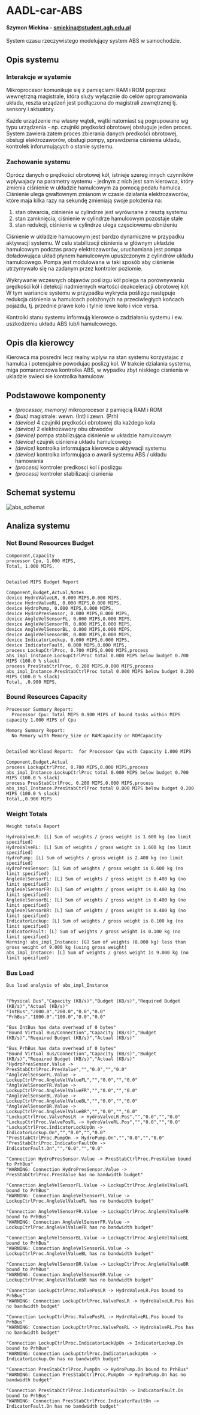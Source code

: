 # AADL-car-ABS

#### Szymon Miekina - smiekina@student.agh.edu.pl

System czasu rzeczywistego modelujący system ABS w samochodzie.

## Opis systemu

### Interakcje w systemie

Mikroprocesor komunikuje się z pamięciami RAM i ROM poprzez wewnętrzną magistrale,
która sluży wyłącznie do celów oprogramowania układu, reszta urządzeń jest podłączona
do magistrali zewnętrznej tj. sensory i aktuatory.

Każde urządzenie ma własny wątek, wątki natomiast są pogrupowane wg typu urządzenia -
np. czujniki prędkości obrotowej obsługuje jeden proces. System zawiera zatem proces
zbierania danych predkości obrotowej, obsługi elektrozaworów, obsługi pompy,
sprawdzenia ciśnienia układu, kontrolek inforumujących o stanie systemu.

### Zachowanie systemu

Oprócz danych o prędkości obrotowej kół, istnieje szereg innych czynników wpływajacy
na parametry systemu - jednym z nich jest sam kierowca, który zmienia ciśnienie w
układzie hamulcowym za pomocą pedału hamulca. Ciśnienie ulega gwałtownym zmianom
w czasie działania elektrozaworów, które maja kilka razy na sekundę zmieniają swoje
położenia na:
1. stan otwarcia, ciśnienie w cylindrze jest wyrównane z resztą systemu
2. stan zamknięcia, ciśnienie w cylindrze hamulcowym pozostaje stałe
3. stan redukcji, ciśnienie w cylindrze ulega częsciowemu obniżeniu

Ciśnienie w układzie hamucowym jest bardzo dynamiczne w przypadku aktywacji systemu.
W celu stabilizacji ciśnienia w głównym układzie hamulcowym podczas pracy 
elektrozaworów, uruchamiana jest pompa doładowująca układ płynem hamulcowym upuszczonym
z cylindrów układu hamulcowego. Pompa jest modulowana w taki sposób aby ciśnienie
utrzymywało się na zadanym przez kontroler poziomie.

Wykrywanie wczesnych objawów poślizgu kół polega na porównywaniu prędkości kół i
detekcji nadmiernych wartości deakceleracji obrotowej kół. W tym wariancie systemu
w przypadku wykrycia poślizgu następuje redukcja ciśnienia w hamulcach położonych
na przeciwległych końcach pojazdu, tj. przednie prawe koło i tylnie lewe koło i 
vice versa. 

Kontrolki stanu systemu informują kierowce o zadziałaniu systemu i ew. uszkodzeniu układu
ABS lub/i hamulcowego.

## Opis dla kierowcy

Kierowca ma posredni lecz realny wplyw na stan systemu korzystajac z hamulca i potencjalnie
powodujac poslizg kol. W trakcie dzialania systemu, miga pomaranczowa kontrolka ABS,
w wypadku zbyt niskiego cisnienia w ukladzie swieci sie kontrolka hamulcow.

## Podstawowe komponenty

- *(processor, memory)* mikroprocesor z pamięcią RAM i ROM
- *(bus)* magistrale: wewn. (Int) i zewn. (Prh)
- *(device)* 4 czujniki prędkości obrotowej dla każdego koła
- *(device)* 2 elektrozawory obu obwodów
- *(device)* pompa stabilizująca ciśnienie w układzie hamulcowym
- *(device)* czujnik ciśnienia układu hamulcowego
- *(device)* kontrolka informująca kierowce o aktywacji systemu
- *(device)* kontrolka informująca o awarii systemu ABS / układu hamowania
- *(process)* kontroler predkosci kol i poslizgu
- *(process)* kontroler stabilizacji cisnienia

## Schemat systemu

![abs_schemat](./abs.jpg)

## Analiza systemu

### Not Bound Resources Budget

```csv
Component,Capacity
processor Cpu, 1.000 MIPS,
Total, 1.000 MIPS,


Detailed MIPS Budget Report 

Component,Budget,Actual,Notes
device HydroValveLR, 0.000 MIPS,0.000 MIPS,
device HydroValveRL, 0.000 MIPS,0.000 MIPS,
device HydroPump, 0.000 MIPS,0.000 MIPS,
device HydroPresSensor, 0.000 MIPS,0.000 MIPS,
device AngleVelSensorFL, 0.000 MIPS,0.000 MIPS,
device AngleVelSensorFR, 0.000 MIPS,0.000 MIPS,
device AngleVelSensorBL, 0.000 MIPS,0.000 MIPS,
device AngleVelSensorBR, 0.000 MIPS,0.000 MIPS,
device IndicatorLockup, 0.000 MIPS,0.000 MIPS,
device IndicatorFault, 0.000 MIPS,0.000 MIPS,
process LockupCtrlProc, 0.700 MIPS,0.000 MIPS,process abs_impl_Instance.LockupCtrlProc total 0.000 MIPS below budget 0.700 MIPS (100.0 % slack)
process PresStabCtrlProc, 0.200 MIPS,0.000 MIPS,process abs_impl_Instance.PresStabCtrlProc total 0.000 MIPS below budget 0.200 MIPS (100.0 % slack)
Total, ,0.900 MIPS,
```

### Bound Resources Capacity

```csv
Processor Summary Report: 
  Processor Cpu: Total MIPS 0.900 MIPS of bound tasks within MIPS capacity 1.000 MIPS of Cpu

Memory Summary Report: 
  No Memory with Memory_Size or RAMCapacity or ROMCapacity


Detailed Workload Report:  for Processor Cpu with Capacity 1.000 MIPS

Component,Budget,Actual
process LockupCtrlProc, 0.700 MIPS,0.000 MIPS,process abs_impl_Instance.LockupCtrlProc total 0.000 MIPS below budget 0.700 MIPS (100.0 % slack)
process PresStabCtrlProc, 0.200 MIPS,0.000 MIPS,process abs_impl_Instance.PresStabCtrlProc total 0.000 MIPS below budget 0.200 MIPS (100.0 % slack)
Total,,0.900 MIPS
```

### Weight Totals

```csv
Weight totals Report

HydroValveLR: [L] Sum of weights / gross weight is 1.600 kg (no limit specified)
HydroValveRL: [L] Sum of weights / gross weight is 1.600 kg (no limit specified)
HydroPump: [L] Sum of weights / gross weight is 2.400 kg (no limit specified)
HydroPresSensor: [L] Sum of weights / gross weight is 0.600 kg (no limit specified)
AngleVelSensorFL: [L] Sum of weights / gross weight is 0.400 kg (no limit specified)
AngleVelSensorFR: [L] Sum of weights / gross weight is 0.400 kg (no limit specified)
AngleVelSensorBL: [L] Sum of weights / gross weight is 0.400 kg (no limit specified)
AngleVelSensorBR: [L] Sum of weights / gross weight is 0.400 kg (no limit specified)
IndicatorLockup: [L] Sum of weights / gross weight is 0.100 kg (no limit specified)
IndicatorFault: [L] Sum of weights / gross weight is 0.100 kg (no limit specified)
Warning! abs_impl_Instance: [G] Sum of weights (8.000 kg) less than gross weight of 9.000 kg (using gross weight)
abs_impl_Instance: [L] Sum of weights / gross weight is 9.000 kg (no limit specified)
```

### Bus Load

```csv
Bus load analysis of abs_impl_Instance


"Physical Bus","Capacity (KB/s)","Budget (KB/s)","Required Budget (KB/s)","Actual (KB/s)"
"IntBus","2000.0","200.0","0.0","0.0"
"PrhBus","1000.0","100.0","0.0","0.0"

"Bus IntBus has data overhead of 0 bytes"
"Bound Virtual Bus/Connection","Capacity (KB/s)","Budget (KB/s)","Required Budget (KB/s)","Actual (KB/s)"

"Bus PrhBus has data overhead of 0 bytes"
"Bound Virtual Bus/Connection","Capacity (KB/s)","Budget (KB/s)","Required Budget (KB/s)","Actual (KB/s)"
"HydroPresSensor.Value -> PresStabCtrlProc.PresValue","","0.0","","0.0"
"AngleVelSensorFL.Value -> LockupCtrlProc.AngleVelValueFL","","0.0","","0.0"
"AngleVelSensorFR.Value -> LockupCtrlProc.AngleVelValueFR","","0.0","","0.0"
"AngleVelSensorBL.Value -> LockupCtrlProc.AngleVelValueBL","","0.0","","0.0"
"AngleVelSensorBR.Value -> LockupCtrlProc.AngleVelValueBR","","0.0","","0.0"
"LockupCtrlProc.ValvePosLR -> HydroValveLR.Pos","","0.0","","0.0"
"LockupCtrlProc.ValvePosRL -> HydroValveRL.Pos","","0.0","","0.0"
"LockupCtrlProc.IndicatorLockUpOn -> IndicatorLockup.On","","0.0","","0.0"
"PresStabCtrlProc.PumpOn -> HydroPump.On","","0.0","","0.0"
"PresStabCtrlProc.IndicatorFaultOn -> IndicatorFault.On","","0.0","","0.0"

"Connection HydroPresSensor.Value -> PresStabCtrlProc.PresValue bound to PrhBus"
"WARNING: Connection HydroPresSensor.Value -> PresStabCtrlProc.PresValue has no bandwidth budget"

"Connection AngleVelSensorFL.Value -> LockupCtrlProc.AngleVelValueFL bound to PrhBus"
"WARNING: Connection AngleVelSensorFL.Value -> LockupCtrlProc.AngleVelValueFL has no bandwidth budget"

"Connection AngleVelSensorFR.Value -> LockupCtrlProc.AngleVelValueFR bound to PrhBus"
"WARNING: Connection AngleVelSensorFR.Value -> LockupCtrlProc.AngleVelValueFR has no bandwidth budget"

"Connection AngleVelSensorBL.Value -> LockupCtrlProc.AngleVelValueBL bound to PrhBus"
"WARNING: Connection AngleVelSensorBL.Value -> LockupCtrlProc.AngleVelValueBL has no bandwidth budget"

"Connection AngleVelSensorBR.Value -> LockupCtrlProc.AngleVelValueBR bound to PrhBus"
"WARNING: Connection AngleVelSensorBR.Value -> LockupCtrlProc.AngleVelValueBR has no bandwidth budget"

"Connection LockupCtrlProc.ValvePosLR -> HydroValveLR.Pos bound to PrhBus"
"WARNING: Connection LockupCtrlProc.ValvePosLR -> HydroValveLR.Pos has no bandwidth budget"

"Connection LockupCtrlProc.ValvePosRL -> HydroValveRL.Pos bound to PrhBus"
"WARNING: Connection LockupCtrlProc.ValvePosRL -> HydroValveRL.Pos has no bandwidth budget"

"Connection LockupCtrlProc.IndicatorLockUpOn -> IndicatorLockup.On bound to PrhBus"
"WARNING: Connection LockupCtrlProc.IndicatorLockUpOn -> IndicatorLockup.On has no bandwidth budget"

"Connection PresStabCtrlProc.PumpOn -> HydroPump.On bound to PrhBus"
"WARNING: Connection PresStabCtrlProc.PumpOn -> HydroPump.On has no bandwidth budget"

"Connection PresStabCtrlProc.IndicatorFaultOn -> IndicatorFault.On bound to PrhBus"
"WARNING: Connection PresStabCtrlProc.IndicatorFaultOn -> IndicatorFault.On has no bandwidth budget"
```
